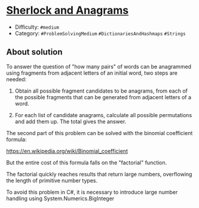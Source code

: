 # [Sherlock and Anagrams](https://www.hackerrank.com/challenges/sherlock-and-anagrams)

- Difficulty:  `#medium`
- Category: `#ProblemSolvingMedium` `#DictionariesAndHashmaps` `#Strings`

## About solution

To answer the question of "how many pairs" of words can be anagrammed
using fragments from adjacent letters of an initial word, two steps are needed:

1) Obtain all possible fragment candidates to be anagrams,
  from each of the possible fragments that can be generated
  from adjacent letters of a word.

2) For each list of candidate anagrams,
  calculate all possible permutations and add them up.
  The total gives the answer.

The second part of this problem can be solved with the binomial coefficient formula:

<https://en.wikipedia.org/wiki/Binomial_coefficient>

But the entire cost of this formula falls on the "factorial" function.

The factorial quickly reaches results that return large numbers,
overflowing the length of primitive number types.

To avoid this problem in C#, it is necessary to introduce large number handling
using System.Numerics.BigInteger
